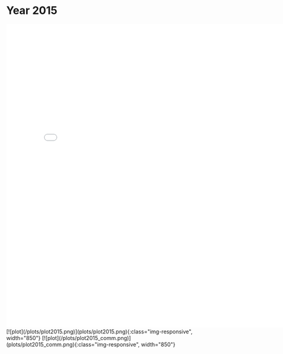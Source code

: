 # Year 2015
<embed type="text/html" src="plots/plot2015_750.html" width="800" height="800">
[![plot](/plots/plot2015.png)](plots/plot2015.png){:class="img-responsive", width="850"}
[![plot](/plots/plot2015_comm.png)](plots/plot2015_comm.png){:class="img-responsive", width="850"}
